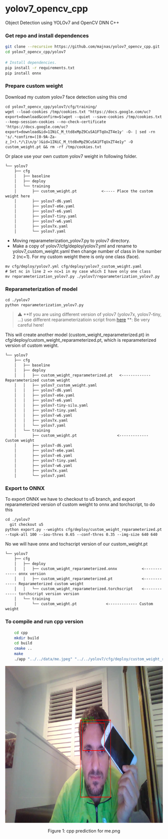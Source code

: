 
# yolov7_opencv_cpp
Object Detection using YOLOv7 and OpenCV DNN C++

### Get repo and install dependences
```bash
git clone --recursive https://github.com/majnas/yolov7_opencv_cpp.git
cd yolov7_opencv_cpp/yolov7

# Install dependencies.
pip install -r requirements.txt
pip install onnx
```


### Prepare custom weight
Download my custom yolov7 face detection using this cmd 
```shell
cd yolov7_opencv_cpp/yolov7/cfg/training/
wget --load-cookies /tmp/cookies.txt "https://docs.google.com/uc?export=download&confirm=$(wget --quiet --save-cookies /tmp/cookies.txt --keep-session-cookies --no-check-certificate 'https://docs.google.com/uc?export=download&id=1INiC_M_ttd8xMpZ9CuSA1FTqUxZT4e1y' -O- | sed -rn 's/.*confirm=([0-9A-Za-z_]+).*/\1\n/p')&id=1INiC_M_ttd8xMpZ9CuSA1FTqUxZT4e1y" -O custom_weight.pt && rm -rf /tmp/cookies.txt
```

Or place use your own custom yolov7 weight in following folder.

```shell
└── yolov7
    ├── cfg
    │   ├── baseline
    │   ├── deploy
    │   └── training
    │       ├── custom_weight.pt           <----- Place the custom weight here
    │       ├── yolov7-d6.yaml
    │       ├── yolov7-e6e.yaml
    │       ├── yolov7-e6.yaml
    │       ├── yolov7-tiny.yaml
    │       ├── yolov7-w6.yaml
    │       ├── yolov7x.yaml
    │       └── yolov7.yaml

```


* Moving reparameterization_yolov7.py to yolov7 directory.
* Make a copy of yolov7/cfg/deploy/yolov7.yml and rename to yolov7_custom_weight.yaml then change number of class in line number 2 (nc=1). For my custom weight there is only one class (face).
```shell
mv cfg/deploy/yolov7.yml cfg/deploy/yolov7_custom_weight.yaml
# Set nc in line 2 => nc=1 in my case which I have only one class 
mv reparameterization_yolov7.py ./yolov7/reparameterization_yolov7.py
```

### Reparameterization of model
```shell
cd ./yolov7
python reparameterization_yolov7.py
``` 
> :warning: **If you are using different version of yolov7 (yolov7x, yolov7-tiny, ...) use different reparameterizatioin script from [here](https://github.com/WongKinYiu/yolov7/blob/main/tools/reparameterization.ipynb) **: Be very careful here!

This will create another model (custom_weight_reparameterized.pt) in cfg/deploy/custom_weight_reparameterized.pt, which is reparameterized version of custom weight.

```shell
└── yolov7
    ├── cfg
    │   ├── baseline
    │   ├── deploy
    │   │   ├── custom_weight_reparameterized.pt   <------------- Reparameterized custom weight 
    │   │   ├── yolov7_custom_weight.yaml    
    │   │   ├── yolov7-d6.yaml
    │   │   ├── yolov7-e6e.yaml
    │   │   ├── yolov7-e6.yaml
    │   │   ├── yolov7-tiny-silu.yaml
    │   │   ├── yolov7-tiny.yaml
    │   │   ├── yolov7-w6.yaml
    │   │   ├── yolov7x.yaml
    │   │   └── yolov7.yaml
    │   └── training
    │       ├── custom_weight.pt                  <------------- Custom weight
    │       ├── yolov7-d6.yaml
    │       ├── yolov7-e6e.yaml
    │       ├── yolov7-e6.yaml
    │       ├── yolov7-tiny.yaml
    │       ├── yolov7-w6.yaml
    │       ├── yolov7x.yaml
    │       └── yolov7.yaml

```

### Export to ONNX
To export ONNX we have to checkout to u5 branch, and export reparameterized version of custom weight to onnx and torchscript, to do this
```shell
cd ./yolov7
  git checkout u5
python export.py --weights cfg/deploy/custom_weight_reparameterized.pt --topk-all 100 --iou-thres 0.65 --conf-thres 0.35 --img-size 640 640
```
No we will have onnx and tochscript version of our custom_weight.pt
```shell
└── yolov7
    ├── cfg
    │   ├── deploy
    │   │   ├── custom_weight_reparameterized.onnx           <------------- onnx version
    │   │   ├── custom_weight_reparameterized.pt             <------------- Reparameterized custom weight
    │   │   └── custom_weight_reparameterized.torchscript    <------------- torchscript version version
    │   └── training
    │       └── custom_weight.pt             <------------- Custom weight

```

### To compile and run cpp version
```bash
    cd cpp
    mkdir build
    cd build
    cmake ..
    make     
    ./app "../../data/me.jpeg" "../../yolov7/cfg/deploy/custom_weight_reparameterized.onnx" 640 640
```

<div align="center">
  <img src="./data/me_cpp_pred.png" height="500">
</div>
<p align="center">
  Figure 1: cpp prediction for me.png
</p>
